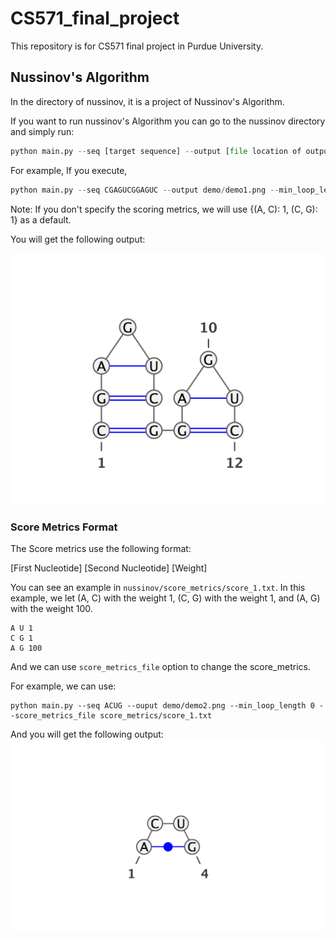 # CS571_final_project
This repository is for CS571 final project in Purdue University.


## Nussinov's Algorithm
In the directory of nussinov, it is a project of Nussinov's Algorithm.

If you want to run nussinov's Algorithm you can go to the nussinov directory and simply run:

```python
python main.py --seq [target sequence] --output [file location of output image] --min_loop_length [min loop length] --score_metrics_file [the file of score metrics]
```

For example, If you execute,

```python
python main.py --seq CGAGUCGGAGUC --output demo/demo1.png --min_loop_length 0
```

Note: If you don't specify the scoring metrics, we will use {(A, C): 1, (C, G): 1} as a default.

You will get the following output:

![Alt text](nussinov/demo/demo1.png)

### Score Metrics Format
The Score metrics use the following format:

[First Nucleotide] [Second Nucleotide] [Weight]

You can see an example in `nussinov/score_metrics/score_1.txt`. In this example, we let (A, C) with the weight 1, (C, G) with the weight 1, and (A, G) with the weight 100.

```
A U 1
C G 1
A G 100
```

And we can use `score_metrics_file` option to change the score_metrics.

For example, we can use:

```
python main.py --seq ACUG --ouput demo/demo2.png --min_loop_length 0 --score_metrics_file score_metrics/score_1.txt
```

And you will get the following output:
![Alt text](nussinov/demo/demo2.png)

